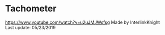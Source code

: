 # Tachometer
 https://www.youtube.com/watch?v=u2uJMJWsfsg 
 Made by InterlinkKnight 
 Last update: 05/23/2019
